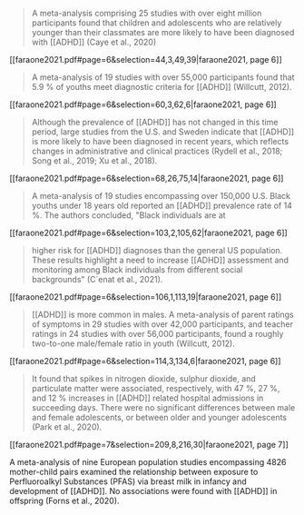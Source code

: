 > A meta-analysis comprising 25 studies with over eight million participants found that children and adolescents who are relatively younger than their classmates are more likely to have been diagnosed with [[ADHD]] (Caye et al., 2020)

[[faraone2021.pdf#page=6&selection=44,3,49,39|faraone2021, page 6]]

> A meta-analysis of 19 studies with over 55,000 participants found that 5.9 % of youths meet diagnostic criteria for [[ADHD]] (Willcutt, 2012).

[[faraone2021.pdf#page=6&selection=60,3,62,6|faraone2021, page 6]]

> Although the prevalence of [[ADHD]] has not changed in this time period, large studies from the U.S. and Sweden indicate that [[ADHD]] is more likely to have been diagnosed in recent years, which reflects changes in administrative and clinical practices (Rydell et al., 2018; Song et al., 2019; Xu et al., 2018).

[[faraone2021.pdf#page=6&selection=68,26,75,14|faraone2021, page 6]]

>  A meta-analysis of 19 studies encompassing over 150,000 U.S. Black youths under 18 years old reported an [[ADHD]] prevalence rate of 14 %. The authors concluded, "Black individuals are at

[[faraone2021.pdf#page=6&selection=103,2,105,62|faraone2021, page 6]]

> higher risk for [[ADHD]] diagnoses than the general US population. These results highlight a need to increase [[ADHD]] assessment and monitoring among Black individuals from different social backgrounds" (C´enat et al., 2021).

[[faraone2021.pdf#page=6&selection=106,1,113,19|faraone2021, page 6]]

> [[ADHD]] is more common in males. A meta-analysis of parent ratings of symptoms in 29 studies with over 42,000 participants, and teacher ratings in 24 studies with over 56,000 participants, found a roughly two-to-one male/female ratio in youth (Willcutt, 2012).

[[faraone2021.pdf#page=6&selection=114,3,134,6|faraone2021, page 6]]

> It found that spikes in nitrogen dioxide, sulphur dioxide, and particulate matter were associated, respectively, with 47 %, 27 %, and 12 % increases in [[ADHD]] related hospital admissions in succeeding days. There were no significant differences between male and female adolescents, or between older and younger adolescents (Park et al., 2020).

[[faraone2021.pdf#page=7&selection=209,8,216,30|faraone2021, page 7]]

A meta-analysis of nine European population studies encompassing 4826 mother-child pairs examined the relationship between exposure to Perfluoroalkyl Substances (PFAS) via breast milk in infancy and development of [[ADHD]]. No associations were found with [[ADHD]] in offspring (Forns et al., 2020).
